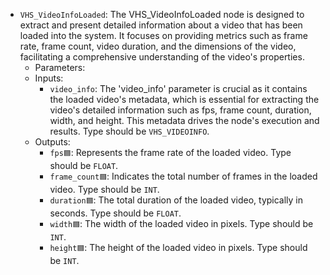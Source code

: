 - `VHS_VideoInfoLoaded`: The VHS_VideoInfoLoaded node is designed to extract and present detailed information about a video that has been loaded into the system. It focuses on providing metrics such as frame rate, frame count, video duration, and the dimensions of the video, facilitating a comprehensive understanding of the video's properties.
    - Parameters:
    - Inputs:
        - `video_info`: The 'video_info' parameter is crucial as it contains the loaded video's metadata, which is essential for extracting the video's detailed information such as fps, frame count, duration, width, and height. This metadata drives the node's execution and results. Type should be `VHS_VIDEOINFO`.
    - Outputs:
        - `fps🟦`: Represents the frame rate of the loaded video. Type should be `FLOAT`.
        - `frame_count🟦`: Indicates the total number of frames in the loaded video. Type should be `INT`.
        - `duration🟦`: The total duration of the loaded video, typically in seconds. Type should be `FLOAT`.
        - `width🟦`: The width of the loaded video in pixels. Type should be `INT`.
        - `height🟦`: The height of the loaded video in pixels. Type should be `INT`.
